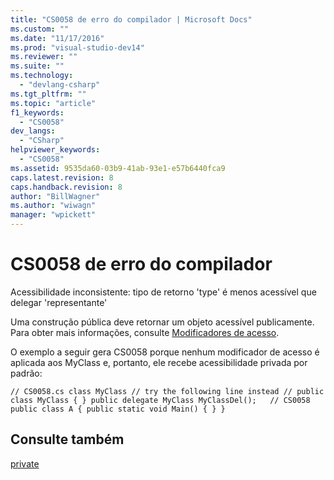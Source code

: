```yaml
---
title: "CS0058 de erro do compilador | Microsoft Docs"
ms.custom: ""
ms.date: "11/17/2016"
ms.prod: "visual-studio-dev14"
ms.reviewer: ""
ms.suite: ""
ms.technology: 
  - "devlang-csharp"
ms.tgt_pltfrm: ""
ms.topic: "article"
f1_keywords: 
  - "CS0058"
dev_langs: 
  - "CSharp"
helpviewer_keywords: 
  - "CS0058"
ms.assetid: 9535da60-03b9-41ab-93e1-e57b6440fca9
caps.latest.revision: 8
caps.handback.revision: 8
author: "BillWagner"
ms.author: "wiwagn"
manager: "wpickett"
---
```

# CS0058 de erro do compilador
Acessibilidade inconsistente: tipo de retorno 'type' é menos acessível que delegar 'representante'  
  
 Uma construção pública deve retornar um objeto acessível publicamente. Para obter mais informações, consulte [Modificadores de acesso](../../csharp/programming-guide/classes-and-structs/access-modifiers.md).  
  
 O exemplo a seguir gera CS0058 porque nenhum modificador de acesso é aplicada aos MyClass e, portanto, ele recebe acessibilidade privada por padrão:  
  
```  
// CS0058.cs class MyClass // try the following line instead // public class MyClass { } public delegate MyClass MyClassDel();   // CS0058 public class A { public static void Main() { } }  
```  
  
## Consulte também  
 [private](../../csharp/language-reference/keywords/private.md)